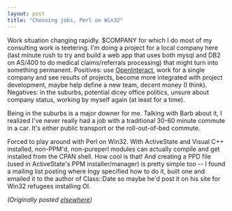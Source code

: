 ```yaml
---
layout: post
title: "Choosing jobs, Perl on Win32"
---
```




<p>Work situation changing rapidly. $COMPANY for which I do
most of my consulting work is teetering. I'm doing a project
for a local company here (last minute rush to try and build
a web app that uses both mysql and DB2 on AS/400 to do
medical claims/referrals processing) that might turn into
something permanent. Positives: use
<a href="http://www.advogato.org/proj/OpenInteract/">OpenInteract</a>, work for a single company and see
results of projects, become more integrated with project
development, maybe help define a new team, decent money (I
think). Negatives: in the suburbs, potential dicey office
politics, unsure about company status, working by myself
again (at least for a time).

<p>Being in the suburbs is a major downer for me. Talking
with Barb about it, I realized I've never really had a job
with a traditional 30-60 minute commute in a car. It's
either public transport or the roll-out-of-bed commute.
<p>Forced to play around with Perl on Win32. With
ActiveState and Visual C++ installed, non-PPM'd,
non-pureperl modules can actually compile and get installed
from the CPAN shell. How cool is that! And creating a PPD
file (used in ActiveState's PPM installer/manager) is pretty
simple too -- I found a mailing list posting where Ingy
specified how to do it, built one and emailed it to the
author of Class::Date so maybe he'd post it on his site for
Win32 refugees installing OI.


<p><em>(Originally posted <a href="http://www.advogato.org/person/cwinters/diary.html?start=74">elsewhere</a>)</em></p>


